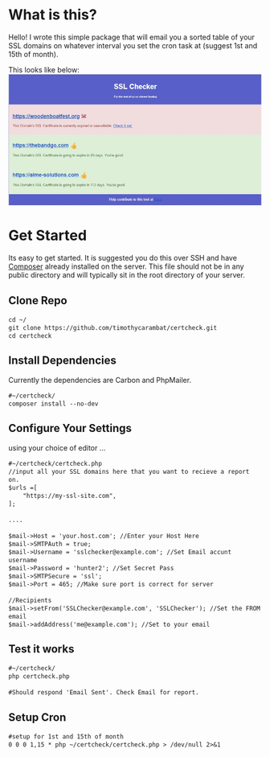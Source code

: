 ﻿# What is this?
Hello!
I wrote this simple package that will email you a sorted table of your SSL domains on whatever interval you set the cron task at (suggest 1st and 15th of month).

This looks like below:
![Show Email](Capture.JPG)



# Get Started
Its easy to get started. It is suggested you do this over SSH and have
 [Composer](https://getcomposer.org//) already installed on the server. This file should not be in any public directory and will typically sit in the root directory of your server.

## Clone Repo
```
cd ~/
git clone https://github.com/timothycarambat/certcheck.git
cd certcheck
```

## Install Dependencies
Currently the dependencies are Carbon and PhpMailer.
```
#~/certcheck/
composer install --no-dev
```

## Configure Your Settings
using your choice of editor ...
```
#~/certcheck/certcheck.php
//input all your SSL domains here that you want to recieve a report on.
$urls =[
	"https://my-ssl-site.com",
];

....

$mail->Host = 'your.host.com'; //Enter your Host Here
$mail->SMTPAuth = true;
$mail->Username = 'sslchecker@example.com'; //Set Email accunt username
$mail->Password = 'hunter2'; //Set Secret Pass
$mail->SMTPSecure = 'ssl';
$mail->Port = 465; //Make sure port is correct for server

//Recipients
$mail->setFrom('SSLChecker@example.com', 'SSLChecker'); //Set the FROM email
$mail->addAddress('me@example.com'); //Set to your email

```

## Test it works
```
#~/certcheck/
php certcheck.php

#Should respond 'Email Sent'. Check Email for report.
```

## Setup Cron
```
#setup for 1st and 15th of month
0 0 0 1,15 * php ~/certcheck/certcheck.php > /dev/null 2>&1
```
